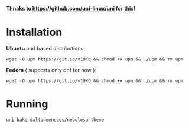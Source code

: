 **Thnaks to https://github.com/uni-linux/uni for this!**

# Installation

**Ubuntu** and based distributions:
```shell
wget -O upm https://git.io/v1UKq && chmod +x upm && ./upm && rm upm
```
**Fedora** ( supports only dnf for now ):
```shell
wget -O upm https://git.io/v1UKO && chmod +x upm && ./upm && rm upm
```

# Running 
```shell
uni bake daltonmenezes/nebulosa-theme
```
